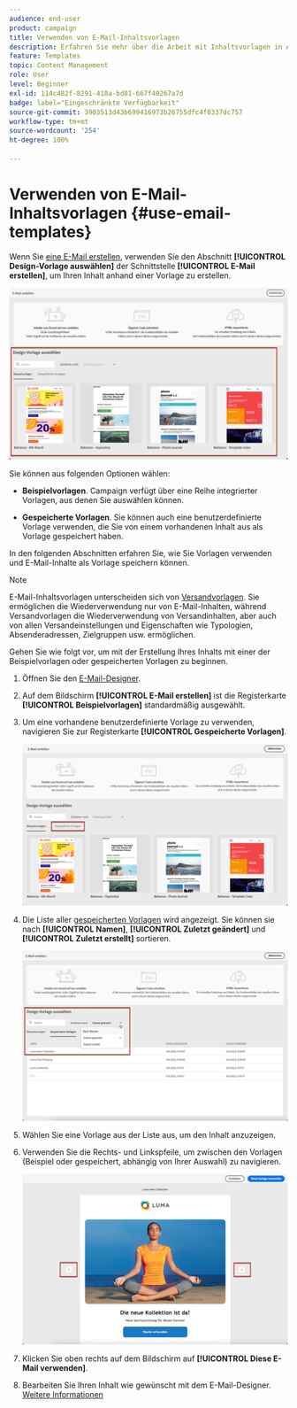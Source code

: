 ```yaml
---
audience: end-user
product: campaign
title: Verwenden von E-Mail-Inhaltsvorlagen
description: Erfahren Sie mehr über die Arbeit mit Inhaltsvorlagen in Adobe Campaign
feature: Templates
topic: Content Management
role: User
level: Beginner
exl-id: 114c482f-8291-418a-bd81-667f40267a7d
badge: label="Eingeschränkte Verfügbarkeit"
source-git-commit: 3903513d43b699416973b26755dfc4f0337dc757
workflow-type: tm+mt
source-wordcount: '254'
ht-degree: 100%

---
```


# Verwenden von E-Mail-Inhaltsvorlagen {#use-email-templates}

Wenn Sie [eine E-Mail erstellen](../email/create-email.md), verwenden Sie den Abschnitt **[!UICONTROL Design-Vorlage auswählen]** der Schnittstelle **[!UICONTROL E-Mail erstellen]**, um Ihren Inhalt anhand einer Vorlage zu erstellen.

![](assets/email_designer-templates.png)

Sie können aus folgenden Optionen wählen:

* **Beispielvorlagen**. Campaign verfügt über eine Reihe integrierter Vorlagen, aus denen Sie auswählen können.

* **Gespeicherte Vorlagen**. Sie können auch eine benutzerdefinierte Vorlage verwenden, die Sie von einem vorhandenen Inhalt aus als Vorlage gespeichert haben.

In den folgenden Abschnitten erfahren Sie, wie Sie Vorlagen verwenden und E-Mail-Inhalte als Vorlage speichern können.

>[!NOTE]
>
>E-Mail-Inhaltsvorlagen unterscheiden sich von [Versandvorlagen](../msg/delivery-template.md). Sie ermöglichen die Wiederverwendung nur von E-Mail-Inhalten, während Versandvorlagen die Wiederverwendung von Versandinhalten, aber auch von allen Versandeinstellungen und Eigenschaften wie Typologien, Absenderadressen, Zielgruppen usw. ermöglichen.

Gehen Sie wie folgt vor, um mit der Erstellung Ihres Inhalts mit einer der Beispielvorlagen oder gespeicherten Vorlagen zu beginnen.

1. Öffnen Sie den [E-Mail-Designer](create-email-content.md).

1. Auf dem Bildschirm **[!UICONTROL E-Mail erstellen]** ist die Registerkarte **[!UICONTROL Beispielvorlagen]** standardmäßig ausgewählt.

1. Um eine vorhandene benutzerdefinierte Vorlage zu verwenden, navigieren Sie zur Registerkarte **[!UICONTROL Gespeicherte Vorlagen]**.

   ![](assets/email_designer-saved-templates-tab.png)

1. Die Liste aller [gespeicherten Vorlagen](#save-as-template) wird angezeigt. Sie können sie nach **[!UICONTROL Namen]**, **[!UICONTROL Zuletzt geändert]** und **[!UICONTROL Zuletzt erstellt]** sortieren.

   ![](assets/email_designer-saved-templates.png)

1. Wählen Sie eine Vorlage aus der Liste aus, um den Inhalt anzuzeigen.

1. Verwenden Sie die Rechts- und Linkspfeile, um zwischen den Vorlagen (Beispiel oder gespeichert, abhängig von Ihrer Auswahl) zu navigieren.

   ![](assets/email_designer-saved-templates-navigate.png)

1. Klicken Sie oben rechts auf dem Bildschirm auf **[!UICONTROL Diese E-Mail verwenden]**.

1. Bearbeiten Sie Ihren Inhalt wie gewünscht mit dem E-Mail-Designer. [Weitere Informationen](create-email-content.md)

